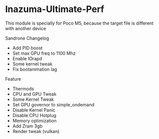 # Inazuma-Ultimate-Perf

This module is specially for Poco M5, because the target file is different with another device

Sandrone Changelog
- Add PID boost
- Set max GPU freq to 1100 Mhz
- Enable IOrapd
- Some kernel tweak
- Fix bootanimation lag


Feature
- Thermods
- CPU and GPU Tweak
- Some Kernel Tweak
- Set GPU governor to simple_ondemand
- Disable Kernel Panic
- Disable CPU Hotplug
- Memory optimization 
- Add Zram 3gb
- Render tweak (vulkan)
